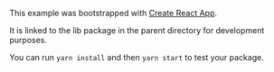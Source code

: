 This example was bootstrapped with [Create React App](https://github.com/facebook/create-react-app).

It is linked to the lib package in the parent directory for development purposes.

You can run `yarn install` and then `yarn start` to test your package.
